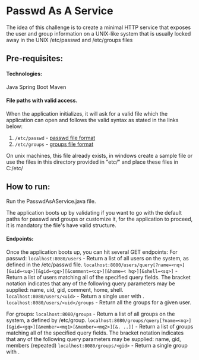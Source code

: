 # Passwd As A Service
The idea of this challenge is to create a minimal HTTP service that exposes the user and group information on a UNIX-like system that is usually locked away in the UNIX /etc/passwd and /etc/groups files

## Pre-requisites: 

#### Technologies:
Java
Spring Boot
Maven

#### File paths with valid access.
When the application initializes, it will ask for a valid file which the application can open and follows the valid syntax as stated in the links below:
1) `/etc/passwd` - [passwd file format](https://www.cyberciti.biz/faq/understanding-etcpasswd-file-format/)
2) `/etc/groups` - [groups file format](https://www.cyberciti.biz/faq/understanding-etcgroup-file/)

On unix machines, this file already exists, in windows create a sample file or use the files in this directory provided in "etc/" and place these files in C:/etc/

## How to run:
Run the PasswdAsAService.java file.

The application boots up by validating if you want to go with the default paths for passwd and groups or customize it, for the application to proceed, it is mandatory the file's have valid structure.

#### Endpoints:
Once the application boots up, you can hit several GET endpoints:
For passwd:
`localhost:8080/users` - Return a list of all users on the system, as defined in the /etc/passwd file.
`localhost:8080/users/query[?name=<nq>][&uid=<uq>][&gid=<gq>][&comment=<cq>][&home=<
hq>][&shell=<sq>]` - Return a list of users matching all of the specified query fields. The bracket notation indicates that any of the following query parameters may be supplied: name, uid, gid, comment, home, shell.
`localhost:8080/users/<uid>` - Return a single user with <uid>.
`localhost:8080/users/<uid>/groups` - Return all the groups for a given user.

For groups:
`localhost:8080/groups` - Return a list of all groups on the system, a defined by /etc/group.
`localhost:8080/groups/query[?name=<nq>][&gid=<gq>][&member=<mq1>[&member=<mq2>][&.
..]]` - Return a list of groups matching all of the specified query fields. The bracket notation indicates that any of the following query parameters may be supplied: name, gid, members (repeated)
`localhost:8080/groups/<gid>` - Return a single group with <gid>.

